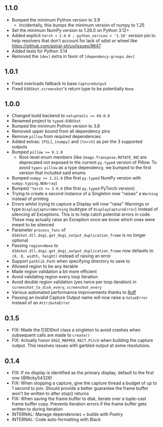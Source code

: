 ## 1.1.0

* Bumped the minimum Python version to 3.9
  * Incidentally, this bumps the minimum version of numpy to 1.25
* Set the minimum NumPy version to 1.26.0 on Python 3.12+
* Added explicit `torch < 2.9.0 ; python_version < '3.10'` version pin to help resolvers that don't account for lack of sdist or wheel like <https://github.com/astral-sh/uv/issues/9647>
* Added tests for Python 3.14
* Removed the `[dev]` extra in favor of `[dependency-groups.dev]`

## 1.0.1

* Fixed overloads fallback to base `CaptureOutput`
* Fixed `D3DShot.screenshot`'s return type to be potentially `None`

## 1.0.0

* Changed build backend to `setuptools >= 69.0.0`
* Renamed project to `typed-D3DShot`
* Bumped the minimum Python version to 3.8
* Removed upper bound from all dependency pins
* Remove `pillow` from required dependencies
* Added extras: `[PIL]`, `[numpy]` and `[torch]` as per the 3 supported outputs
* Bumped `pillow >= 9.1.0`
  * Root-level enum members (like `Image.Transpose.ROTATE_90`) are deprecated not exposed in the current `py.typed` version of Pillow. To avoid `types-pillow` as a type dependency, we bumped to the first version that included said enums
* Bumped `numpy >= 1.21.0` (the first `py.typed` NumPy version with `numpy.typing.NDArray`)
* Bumped `"torch >= 2.0.0` (the first `py.typed` PyTorch version)
* Trying to create a second instance of a Singleton now "raises" a `Warning` instead of printing
* Errors whilst trying to capture a Display will now "raise" Warnings or type `DisplayCaptureWarning` (subtype of `DisplayCaptureError`) instead of silencing all Exceptions. This is to help catch potential errors in code. These may actually raise an Exception once we know which ones were meant to be silenced
* Parameter `process_func` of `d3dshot.dll.dxgi.get_dxgi_output_duplication_frame` is no longer optional
* Passing `region=None` to `d3dshot.dll.dxgi.get_dxgi_output_duplication_frame` now defaults to `(0, 0, width, height)` instead of raising an error
* Support `pathlib.Path` when specifying directory to save to
* Allowed region to be any iterable
* Made region validation a bit more efficient
* Avoid validating region every loop iteration
* Avoid double region validation (yes twice per loop iteration) in `screenshot_to_disk_every`, `screenshot_every`
* Various automated performance improvements thanks to [Ruff](https://github.com/astral-sh/ruff)
* Passing an invalid Capture Output name will now raise a `ValueError` instead of an `AttributeError`

## 0.1.5

* FIX: Made the D3DShot class a singleton to avoid crashes when subsequent calls are made to `create()`
* FIX: Actually honor `DXGI_MAPPED_RECT.Pitch` when building the capture output. This resolves issues with garbled output at some resolutions.

## 0.1.4

* FIX: If no display is identified as the primary display, default to the first one (@Ricky54326)
* FIX: When stopping a capture, give the capture thread a budget of up to 1 second to join. Should provide a better guarantee the frame buffer won't be written to after stop() returns
* FIX: When saving the frame buffer to disk, iterate over a tuple-cast frame buffer copy. Prevents iteration errors if the frame buffer gets written to during iteration
* INTERNAL: Manage dependencies + builds with Poetry
* INTERNAL: Code auto-formatting with Black

